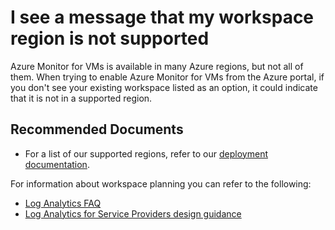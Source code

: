<properties
     pageTitle="I see a message that my workspace region is not supported"
    description="I see a message that my workspace region is not supported"
    infoBubbleText="Here are some things to help with checking if your region is supported"
    service="microsoft.insights"
    authors="rashmian"
    ms.author="rashmia"
    selfHelpType="generic"
    articleId="insights-for-vm-region-not-supported"
    productPesIds="17081"
    supportTopicIds="32738516"
    cloudEnvironments="public, blackForest, fairfax, mooncake"
    ownershipId="AzureMonitoring_Essentials"
 />

# I see a message that my workspace region is not supported

Azure Monitor for VMs is available in many Azure regions, but not all of them.  When trying to enable Azure Monitor for VMs from the Azure portal, if you don't see your existing workspace listed as an option, it could indicate that it is not in a supported region.

## **Recommended Documents**

* For a list of our supported regions, refer to our [deployment documentation](https://docs.microsoft.com/azure/azure-monitor/insights/vminsights-enable-overview#log-analytics).

For information about workspace planning you can refer to the following:

* [Log Analytics FAQ](https://docs.microsoft.com/azure/azure-monitor/platform/log-faq.) 
* [Log Analytics for Service Providers design guidance](https://docs.microsoft.com/azure/azure-monitor/platform/service-providers#architectures-for-service-providers)
